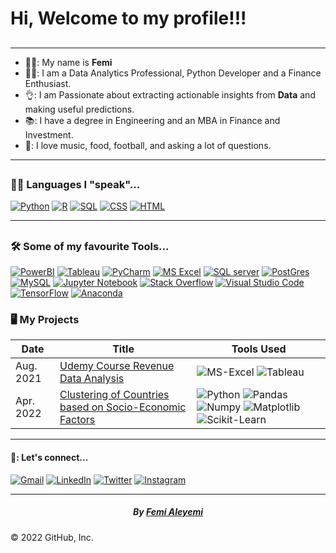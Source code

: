 

<div id="top"></div>


<h1> Hi, Welcome to my profile!!! </h1> 
 
   
##  
--------------------

- 👨‍💼: My name is **Femi** 
- 👨‍💻: I am a Data Analytics Professional, Python Developer and a Finance Enthusiast.
- 👌: I am Passionate about extracting actionable insights from **Data** and making useful predictions.
- 📚: I have a degree in Engineering and an MBA in Finance and Investment.
- 🤟: I love music, food, football,  and asking a lot of questions.



<!-- programming and other languages -->
---------------------------
##
### 👨‍💻 Languages I "speak"...

<p>
<a href="#"><img alt="Python" src="https://img.icons8.com/fluency/50/000000/python.png"></a>
<a href="#"><img alt="R" src="https://img.icons8.com/external-becris-flat-becris/50/000000/external-r-data-science-becris-flat-becris.png"></a>  
<a href="#"><img alt="SQL" src="https://img.icons8.com/external-soft-fill-juicy-fish/50/000000/external-sql-coding-and-development-soft-fill-soft-fill-juicy-fish.png"></a>  
<a href="#"><img alt="CSS" src="https://img.icons8.com/color/50/000000/css3.png"></a>  
<a href="#"><img alt="HTML" src="https://img.icons8.com/color/50/000000/html-5--v1.png"></a>

---------

##
### 🛠️ Some of my favourite Tools...
	
<p>
    <a href="#"><img alt="PowerBI" src="https://img.icons8.com/color/50/000000/power-bi.png"></a>
    <a href="#"><img alt="Tableau" src="https://img.icons8.com/color/50/000000/tableau-software.png"></a>
    <a href="#"><img alt="PyCharm" src="https://img.icons8.com/color/50/000000/pycharm.png"></a>
    <a href="#"><img alt="MS Excel" src="https://img.icons8.com/color/50/000000/ms-excel.png"></a>
    <a href="#"><img alt="SQL server" src="https://img.icons8.com/color/50/000000/microsoft-sql-server.png"></a>
    <a href="#"><img alt="PostGres" src="https://img.icons8.com/color/50/000000/postgreesql.png"></a>
    <a href="#"><img alt="MySQL" src="https://img.icons8.com/fluency/50/000000/mysql-logo.png"></a>
    <a href="#"><img alt="Jupyter Notebook" src="https://img.icons8.com/fluency/50/000000/jupyter.png"></a>
    <a href="#"><img alt="Stack Overflow" src="https://img.icons8.com/color/50/000000/stackoverflow.png"></a>
    <a href="#"><img alt="Visual Studio Code" src="https://img.icons8.com/fluency/50/000000/visual-studio.png"></a>
    <a href="#"><img alt="TensorFlow" src="https://img.icons8.com/color/50/000000/tensorflow.png"></a>
    <a href="#"><img alt="Anaconda" src="https://img.icons8.com/fluency/50/000000/anaconda--v2.png"></a>
</p>


 ### 🖥️ My Projects
<!-- table -->
<!-- https://github.com/simple-icons/simple-icons/blob/develop/slugs.md -->
| Date | Title                                    | Tools Used                           |
|------|------------------------------------------|----------------------------------------|
| Aug. 2021 | [Udemy Course Revenue Data Analysis](https://github.com/fensals/Udemy-Course-Revenue-Analysis) |![MS-Excel](https://img.shields.io/badge/-Microsoft%20Excel-green) ![Tableau](https://img.shields.io/badge/-Tableau-lightgrey) |
| Apr. 2022 | [Clustering of Countries based on Socio-Economic Factors](https://github.com/fensals/Unsupervised_Learning)| ![Python](https://img.shields.io/badge/-Python-black?style=flat-square&logo=python) ![Pandas](https://img.shields.io/badge/-Pandas-black?style=flat-square&logo=pandas) ![Numpy](https://img.shields.io/badge/-Numpy-black?style=flat-square&logo=numpy) ![Matplotlib](https://img.shields.io/badge/-Sklearn-black?style=flat-square&logo=matplotlib) ![Scikit-Learn](https://img.shields.io/badge/-Seaborn-black?style=flat-square&logo=scikitlearn)|

 
<!-- Connect with me--social media profiles -->

--------------

#### 🤙: Let's connect...
	   
<p>
  <a href="fensalsdx@gmail.com" target="_blank"><img src="https://img.icons8.com/color/30/000000/gmail.png" alt="Gmail"/></a>
  <a href="https://www.linkedin.com/in/femi-aleyemi-50880968/" target="_blank"><img src="https://img.icons8.com/color/30/000000/linkedin-circled--v1.png" alt="LinkedIn"/></a>
  <a href="https://twitter.com/fensals" target="_blank"><img src="https://img.icons8.com/color/30/000000/twitter.png" alt="Twitter"/></a>
  <a href="https://instagram.com/fensals" target="_blank"><img src="https://img.icons8.com/color/30/000000/instagram-new--v1.png" alt="Instagram"/></a>
	
</p>
  
  
---

<center> <h5> By <a href = "https://github.com/fensals"> Femi Aleyemi <a/> <h5/> </center>

© 2022 GitHub, Inc.

  
